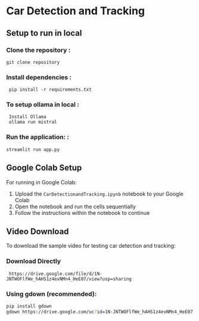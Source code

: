 # Car Detection and Tracking


## Setup to run in local

### Clone the repository :
    git clone repository

### Install dependencies : 
     pip install -r requirements.txt

### To setup ollama in local :
     Install Ollama
     ollama run mistral 

### Run the application: : 
    streamlit run app.py

## Google Colab Setup 

For running in Google Colab:
1. Upload the `CarDetectionandTracking.ipynb` notebook to your Google Colab
2. Open the notebook and run the cells sequentially
3. Follow the instructions within the notebook to continue

## Video Download

To download the sample video for testing car detection and tracking:

### Download Directly 
     https://drive.google.com/file/d/1N-JNTWOFlfWe_hAHS1z4evNMn4_HeE07/view?usp=sharing

### Using gdown (recommended):
```bash
pip install gdown
gdown https://drive.google.com/uc?id=1N-JNTWOFlfWe_hAHS1z4evNMn4_HeE07
